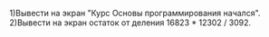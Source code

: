 1)Вывести на экран "Курс Основы программирования начался".
2)Вывести на экран остаток от деления 16823 * 12302 / 3092.